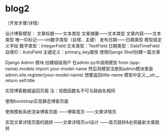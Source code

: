 # blog2
（开发步骤/详情）

设计博客模型：
	文章标题——文本类型
	文章摘要——文本类型
	文章内容——文本类型
	唯一ID标记——int数字类型（自增、主键）
	发布日期——日期类型
模型层定义字段
	数字类型：IntegerField
	文本类型：TextField
	日期类型：DateTimeField
	自增ID：AutoField
	主键定义：primary_key属性
使用Django Shell创建一篇文章

Django Admin 模块
创建超级用户
在admin.py中调用模型 from (app-name).models import your-model-name
然后将模型注册到admin模块里面 admin.site.register(your-model-name)
想要返回title-name  模型中定义__str__  return self.title


实现博客数据返回页面
注：视图函数名不可与路由名相同


使用bootstrap实现静态博客页面

使用模板系统渲染博客页面
——博客首页
——文章详情页


实现文章详情页面的跳转
——文章详情页url设计
——首页跳转&右侧最新文章跳转
